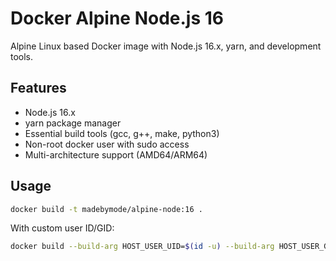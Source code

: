 # Docker Alpine Node.js 16

Alpine Linux based Docker image with Node.js 16.x, yarn, and development tools.

## Features

- Node.js 16.x
- yarn package manager
- Essential build tools (gcc, g++, make, python3)
- Non-root docker user with sudo access
- Multi-architecture support (AMD64/ARM64)

## Usage

```bash
docker build -t madebymode/alpine-node:16 .
```

With custom user ID/GID:

```bash
docker build --build-arg HOST_USER_UID=$(id -u) --build-arg HOST_USER_GID=$(id -g) -t madebymode/alpine-node:16 .
```